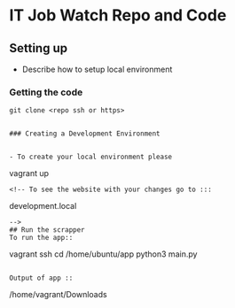 # IT Job Watch Repo and Code

## Setting up
- Describe how to setup local environment

### Getting the code

```
git clone <repo ssh or https>


### Creating a Development Environment


- To create your local environment please

```
vagrant up
```
<!-- To see the website with your changes go to :::

```
development.local
```
-->  
## Run the scrapper
To run the app::

```
vagrant ssh
cd /home/ubuntu/app
python3 main.py

```

Output of app ::

 ```
 /home/vagrant/Downloads
 ```
